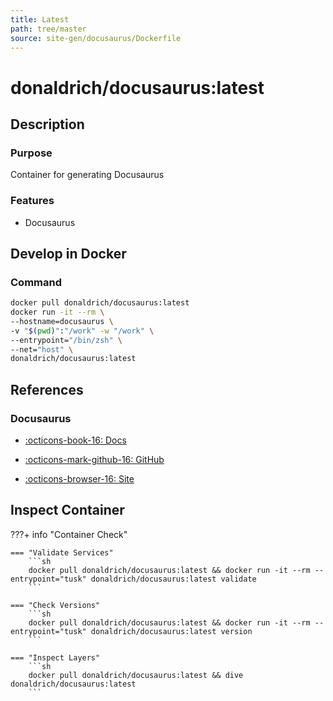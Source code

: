 ```yaml
---
title: Latest
path: tree/master
source: site-gen/docusaurus/Dockerfile
---
```


# donaldrich/docusaurus:latest

## Description

### Purpose

Container for generating Docusaurus

### Features

* Docusaurus

## Develop in Docker

### Command

```sh
docker pull donaldrich/docusaurus:latest
docker run -it --rm \
--hostname=docusaurus \
-v "$(pwd)":"/work" -w "/work" \
--entrypoint="/bin/zsh" \
--net="host" \
donaldrich/docusaurus:latest
```

## References

### Docusaurus

* [:octicons-book-16: Docs](https://docusaurus.io/docs/en/installation)

* [:octicons-mark-github-16: GitHub](https://github.com/facebook/docusaurus)

* [:octicons-browser-16: Site](https://docusaurus.io/en)

## Inspect Container

???+ info "Container Check"

    === "Validate Services"
        ```sh
        docker pull donaldrich/docusaurus:latest && docker run -it --rm --entrypoint="tusk" donaldrich/docusaurus:latest validate
        ```

    === "Check Versions"
        ```sh
        docker pull donaldrich/docusaurus:latest && docker run -it --rm --entrypoint="tusk" donaldrich/docusaurus:latest version
        ```

    === "Inspect Layers"
        ```sh
        docker pull donaldrich/docusaurus:latest && dive donaldrich/docusaurus:latest
        ```